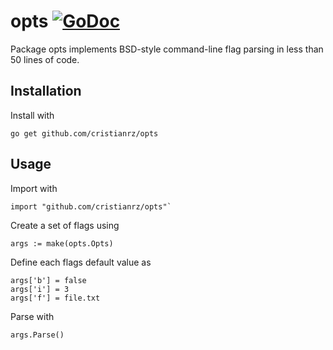 # opts [![GoDoc](https://godoc.org/github.com/cristianrz/opts?status.svg)](https://godoc.org/github.com/cristianrz/opts)

Package opts implements BSD-style command-line flag parsing in less than
50 lines of code.

## Installation

Install with 

```
go get github.com/cristianrz/opts
```

## Usage

Import with

```
import "github.com/cristianrz/opts"`
```

Create a set of flags using 

```
args := make(opts.Opts)
```

Define each flags default value as 

```
args['b'] = false
args['i'] = 3
args['f'] = file.txt
```

Parse with

```
args.Parse()
```

